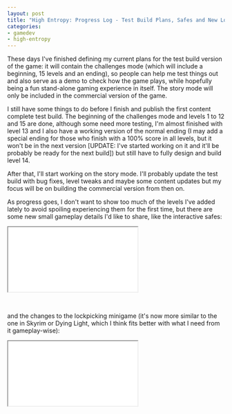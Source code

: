 ```yaml
---
layout: post
title: "High Entropy: Progress Log - Test Build Plans, Safes and New Lockpicking Minigame"
categories:
- gamedev
- high-entropy
---
```


<p>These days I've finished defining my current plans for the test build version of the game: it will contain the challenges mode (which will include a beginning, 15 levels and an ending), so people can help me test things out and also serve as a demo to check how the game plays, while hopefully being a fun stand-alone gaming experience in itself. The story mode will only be included in the commercial version of the game.
</p>
<p>I still have some things to do before I finish and publish the first content complete test build. The beginning of the challenges mode and levels 1 to 12 and 15 are done, although some need more testing, I'm almost finished with level 13 and I also have a working version of the normal ending (I may add a special ending for those who finish with a 100% score in all levels, but it won't be in the next version [UPDATE: I've started working on it and it'll be probably be ready for the next build]) but still have to fully design and build level 14.</p>
<p>After that, I'll start working on the story mode. I'll probably update the test build with bug fixes, level tweaks and maybe some content updates but my focus will be on building the commercial version from then on.</p>
<p>As progress goes, I don't want to show too much of the levels I've added lately to avoid spoiling experiencing them for the first time, but there are some new small gameplay details I'd like to share, like the interactive safes:</p>
<div class="iframe-container">
<iframe allowfullscreen src="//www.youtube.com/embed/NHbCPyShydo"></iframe>
</div>
<p><br></p>
<p>and the changes to the lockpicking minigame (it's now more similar to the one in Skyrim or Dying Light, which I think fits better with what I need from it gameplay-wise):</p>
<div class="iframe-container">
<iframe allowfullscreen src="//www.youtube.com/embed/v_g4ZW7qx1Q"></iframe>
</div>
